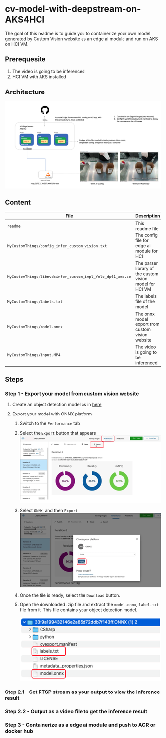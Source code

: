 # cv-model-with-deepstream-on-AKS4HCI

The goal of this readme is to guide you to containerize your own model generated by Custom Vision website as an edge ai module and run on AKS on HCI VM. 

## Prerequesite
1. The video is going to be inferenced
2. HCI VM with AKS installed

## Architecture

![arch](docs/images/arch.png)

## Content
| File             | Description                                                   |
|-------------------------|---------------------------------------------------------------|
| `readme`    | This readme file |
| `MyCustomThings/config_infer_custom_vision.txt`    | The config file for edge ai module for HCI |
| `MyCustomThings/libnvdsinfer_custom_impl_Yolo_dp61_amd.so`    | The parser library of the custom vision model for HCI VM |
| `MyCustomThings/labels.txt`    | The labels file of the model|
| `MyCustomThings/model.onnx`    | The onnx model export from custom vision website  |
| `MyCustomThings/input.MP4`    | The video is going to be inferenced |

## Steps
### Step 1 - Export your model from custom vision website
1. Create an object detection model as in [here](https://docs.microsoft.com/en-us/azure/cognitive-services/custom-vision-service/get-started-build-detector)

2. Export your model with ONNX platform
   1. Switch to the `Performance` tab
   2. Select the `Export` button that appears
      ![export-model](docs/images/export-model.png)
   3. Select `ONNX`, and then `Export`
      ![export-onnx](docs/images/export-onnx.png)
   4. Once the file is ready, select the `Download` button. 
   5. Open the downloaded .zip file and extract the `model.onnx`, `label.txt` file from it. This file contains your object detection model.
   
      ![zip-file](docs/images/zip-file.png)

### Step 2.1 - Set RTSP stream as your output to view the inference result

### Step 2.2 - Output as a video file to get the inference result

### Step 3 - Containerize as a edge ai module and push to ACR or docker hub

